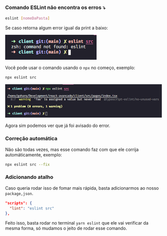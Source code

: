 ### Comando ESLint não encontra os erros ⤵

```bash
eslint [nomeDaPasta]
```

Se caso retorna algum error igual da print a baixo:

<p align="left">
  <img src="/help/img/print-01.png">
</p>

Você pode usar o comando usando o `npx` no começo, exemplo:

```bash
npx eslint src
```

<p align="left">
  <img src="/help/img/print-02.png">
</p>

Agora sim podemos ver que já foi avisado do error.

### Correção automática

Não são todas vezes, mas esse comando faz com que ele corrija automáticamente, exemplo:

```bash
npx eslint src --fix
```

### Adicionando atalho

Caso queria rodar isso de fomar mais rápida, basta adicionarmos ao nosso `package,json`.

```json
"scripts": {
  "lint": "eslint src"
},
```

Feito isso, basta rodar no terminal `yarn eslint` que ele vai verificar da mesma forma, só mudamos o jeito de rodar esse comando.
